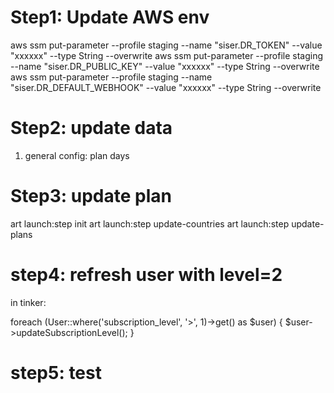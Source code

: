 # Step1: Update AWS env

aws ssm put-parameter --profile staging --name "siser.DR_TOKEN" --value "xxxxxx" --type String --overwrite
aws ssm put-parameter --profile staging --name "siser.DR_PUBLIC_KEY" --value "xxxxxx" --type String --overwrite
aws ssm put-parameter --profile staging --name "siser.DR_DEFAULT_WEBHOOK" --value "xxxxxx" --type String --overwrite

# Step2: update data

1. general config: plan days

# Step3: update plan

art launch:step init
art launch:step update-countries
art launch:step update-plans

# step4: refresh user with level=2

in tinker:

foreach (User::where('subscription_level', '>', 1)->get() as $user) { $user->updateSubscriptionLevel(); }

# step5: test


